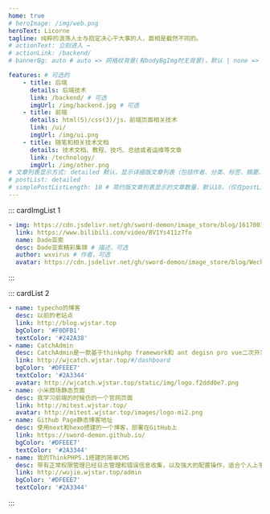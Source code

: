 ```yaml
---
home: true
# heroImage: /img/web.png
heroText: Licorne
tagline: 纯粹的浪荡人士与抱定决心干大事的人，面相是截然不同的。
# actionText: 立刻进入 →
# actionLink: /backend/
# bannerBg: auto # auto => 网格纹背景(有bodyBgImg时无背景)，默认 | none => 无 | '大图地址' | background: 自定义背景样式       提示：如发现文本颜色不适应你的背景时可以到palette.styl修改$bannerTextColor变量

features: # 可选的
    - title: 后端
      details: 后端技术
      link: /backend/ # 可选
      imgUrl: /img/backend.jpg # 可选
    - title: 前端
      details: html(5)/css(3)/js，前端页面相关技术
      link: /ui/
      imgUrl: /img/ui.png
    - title: 随笔和相关技术文档
      details: 技术文档、教程、技巧、总结或者运维等文章
      link: /technology/
      imgUrl: /img/other.png
# 文章列表显示方式: detailed 默认，显示详细版文章列表（包括作者、分类、标签、摘要、分页等）| simple => 显示简约版文章列表（仅标题和日期）| none 不显示文章列表
# postList: detailed
# simplePostListLength: 10 # 简约版文章列表显示的文章数量，默认10。（仅在postList设置为simple时生效）
---
```


::: cardImgList 1

```yaml
- img: https://cdn.jsdelivr.net/gh/sword-demon/image_store/blog/161700131u7g.jpg
  link: https://www.bilibili.com/video/BV1Ys411z7fo
  name: Dade亚索
  desc: Dade亚索精彩集锦 # 描述，可选
  author: wxvirus # 作者，可选
  avatar: https://cdn.jsdelivr.net/gh/sword-demon/image_store/blog/WechatIMG587.jpeg # 头像，可选
```

:::

::: cardList 2

```yaml
- name: typecho的博客
  desc: 以前的老站点
  link: http://blog.wjstar.top
  bgColor: '#F0DFB1'
  textColor: '#242A38'
- name: CatchAdmin
  desc: CatchAdmin是一款基于thinkphp framework和 ant degisn pro vue二次开发而成的后台管理系统
  link: http://wjcatch.wjstar.top/#/dashboard
  bgColor: '#DFEEE7'
  textColor: '#2A3344'
  avatar: http://wjcatch.wjstar.top/static/img/logo.f2ddd0e7.png
- name: 小米商场静态页面
  desc: 我学习前端的时候仿的一个官网页面
  link: http://mitest.wjstar.top/
  avatar: http://mitest.wjstar.top/images/logo-mi2.png
- name: Github Page静态博客地址
  desc: 使用next和hexo搭建的一个博客，部署在GitHub上
  link: https://sword-demon.github.io/
  bgColor: '#DFEEE7'
  textColor: '#2A3344'
- name: 我的ThinkPHP5.1搭建的简单CMS
  desc: 带有正常权限管理已经日志管理和错误信息收集，以及强大的配置操作，适合个人上手
  link: http://wujie.wjstar.top/admin
  bgColor: '#DFEEE7'
  textColor: '#2A3344'
```

:::

<!-- 小熊猫 -->
<!-- <img src="/img/panda-waving.png" class="panda no-zoom" style="width: 130px;height: 115px;opacity: 0.8;margin-bottom: -4px;padding-bottom:0;position: fixed;bottom: 0;left: 0.5rem;z-index: 1;"> -->

<!--
## 关于

### 📚Blog
这是一个兼具博客文章、知识管理、文档查找的个人网站，主要内容是Web前端技术。如果你喜欢这个博客&主题欢迎到[GitHub](https://github.com/xugaoyi/vuepress-theme-vdoing)点个Star、获取源码，或者交换[友链](/friends/) ( •̀ ω •́ )✧

### 🎨Theme
本站主题是根据[VuePress](https://vuepress.vuejs.org/zh/)的默认主题修改而成。取名`Vdoing`(维度)，旨在轻松打造一个`结构化`与`碎片化`并存的个人在线知识库&博客，让你的知识海洋像一本本书一样清晰易读。配合多维索引，让每一个知识点都可以快速定位！ 更多[详情](https://github.com/xugaoyi/vuepress-theme-vdoing)。

<a href="https://github.com/xugaoyi/vuepress-theme-vdoing" target="_blank"><img src='https://img.shields.io/github/stars/xugaoyi/vuepress-theme-vdoing' alt='GitHub stars' class="no-zoom"></a>
<a href="https://github.com/xugaoyi/vuepress-theme-vdoing" target="_blank"><img src='https://img.shields.io/github/forks/xugaoyi/vuepress-theme-vdoing' alt='GitHub forks' class="no-zoom"></a>

</br>


## 特色功能
博客部分特色功能介绍

#### 一站式技术搜索

   博客内容中包含部分技术教程，可以利用搜索框快速搜索到相关文档，即使博客中没有的，你还可以选择最下方的 `在XXX中搜索“xxx”` 快速到达你想要找的内容。

#### 深色模式与阅读模式
关爱程序员，保护视力，点击右下角的主题模式按钮试试吧~

#### Demo演示模块
   为了更直观的展示一些代码的效果，博客添加了demo模块插件，可查看demo、源码，以及跳转到codepen在线编辑。**示例**：

::: demo [vanilla]
```html
<html>
  <div id="vanilla-box"></div>
</html>
<script>
  var box = document.getElementById('vanilla-box')
  box.innerHTML = 'Hello World! Welcome to EB'
</script>
<style>
#vanilla-box {
  color: #11a8cd;
}
</style>
```
:::


## :email: 联系

- **WeChat or QQ**: <a href="tencent://message/?uin=894072666&Site=&Menu=yesUrl" class='qq'>894072666</a>
- **Email**: <a href="mailto:894072666@qq.com">894072666@qq.com</a>
- **GitHub**: <https://github.com/xugaoyi>

</br>  -->
